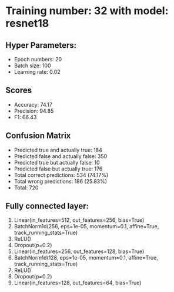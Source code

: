 # Training number: 32 with model: resnet18
## Hyper Parameters:
- Epoch numbers: 20
- Batch size: 100
- Learning rate: 0.02

## Scores
- Accuracy: 74.17
- Precision: 94.85
- F1: 66.43

## Confusion Matrix
- Predicted true and actually true: 184
- Predicted false and actually false: 350
- Predicted true but actually false: 10
- Predicted false but actually true: 176
- Total correct predictions: 534 (74.17%)
- Total wrong predictions: 186 (25.83%)
- Total: 720

## Fully connected layer:
1. Linear(in_features=512, out_features=256, bias=True)
2. BatchNorm1d(256, eps=1e-05, momentum=0.1, affine=True, track_running_stats=True)
3. ReLU()
4. Dropout(p=0.2)
5. Linear(in_features=256, out_features=128, bias=True)
6. BatchNorm1d(128, eps=1e-05, momentum=0.1, affine=True, track_running_stats=True)
7. ReLU()
8. Dropout(p=0.2)
9. Linear(in_features=128, out_features=64, bias=True)